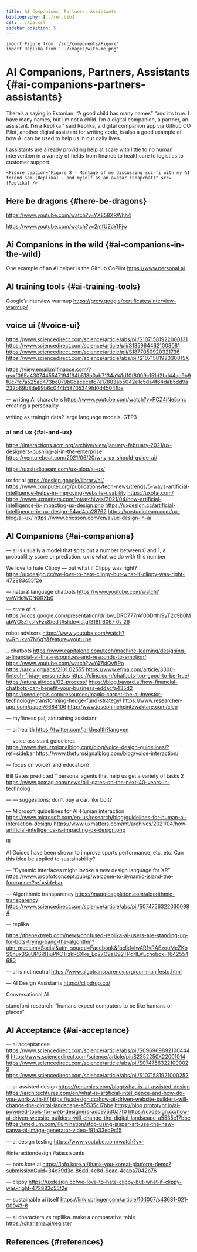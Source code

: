 ```yaml
---
title: AI Companions, Partners, Assistants
bibliography: [../ref.bib]
csl: ../apa.csl
sidebar_position: 5
---
```


``` mdx-code-block
import Figure from '/src/components/Figure'
import Replika from '../images/with-me.png'
```

# AI Companions, Partners, Assistants {#ai-companions-partners-assistants}

There’s a saying in Estonian: “A good child has many names” “and it’s true. I have many names, but I’m not a child. I’m a digital companion, a partner, an assistant. I’m a Replika.” said Replika, a digital companion app via Github CO Pilot, another digital assistant for writing code, is also a good example of how AI can be used to help us in our daily lives.

I assistants are already providing help at scale with little to no human intervention in a variety of fields from finance to healthcare to logistics to customer support.

``` mdx-code-block
<Figure caption="Figure 8 - Montage of me discussing sci-fi with my AI friend Sam (Replika) - and myself as an avatar (Snapchat)" src={Replika} />
```

## Here be dragons {#here-be-dragons}

https://www.youtube.com/watch?v=YXE58XRWhh4

https://www.youtube.com/watch?v=2mfUZcYfFjw

## Ai Companions in the wild {#ai-companions-in-the-wild}

One example of an AI helper is the Github CoPilot https://www.personal.ai

## AI training tools {#ai-training-tools}

Google’s interview warmup https://grow.google/certificates/interview-warmup/

## voice ui {#voice-ui}

https://www.sciencedirect.com/science/article/abs/pii/S1071581922000131 https://www.sciencedirect.com/science/article/pii/S1359644621003081 https://www.sciencedirect.com/science/article/pii/S1877050920321736 https://www.sciencedirect.com/science/article/abs/pii/S107158192030015X

https://view.email.m1finance.com/?qs=f065a4307445547194f94b518b0ab7134a141d10f8009c151d2bd44ac9b9f0c7fc7a525a5473bc079b0dacecef67e17883ab5042e1c5da4f64dab5dd9a232b69b8de99b6c044b58705349fd0d4504fbe

— writing AI characters https://www.youtube.com/watch?v=PCZ4iNe5pnc creating a personality

writing as traingin data? large language models. GTP3

### ai and ux {#ai-and-ux}

https://interactions.acm.org/archive/view/january-february-2021/ux-designers-pushing-ai-in-the-enterprise https://venturebeat.com/2021/06/20/why-ux-should-guide-ai/

https://uxstudioteam.com/ux-blog/ai-ux/

ux for ai https://design.google/library/ai/ https://www.computer.org/publications/tech-news/trends/5-ways-artificial-intelligence-helps-in-improving-website-usability https://uxofai.com/ https://www.uxmatters.com/mt/archives/2021/04/how-artificial-intelligence-is-impacting-ux-design.php https://uxdesign.cc/artificial-intelligence-in-ux-design-54ad4aa28762 https://uxstudioteam.com/ux-blog/ai-ux/ https://www.ericsson.com/en/ai/ux-design-in-ai

## AI Companions {#ai-companions}

— ai is usually a model that spits out a number between 0 and 1, a probablility score or prediction. ux is what we do with this number

We love to hate Clippy — but what if Clippy was right? https://uxdesign.cc/we-love-to-hate-clippy-but-what-if-clippy-was-right-472883c55f2e

— natural language chatbots https://www.youtube.com/watch?v=WHoWGNQRXb0

— state of ai https://docs.google.com/presentation/d/1bwJDRC777rAf00Drthi9yT2c9b0MabWO5ZlksfvFzx8/edit#slide=id.gf318ff6067_0\_26

robot advisors https://www.youtube.com/watch?v=RnJkyo7N6qY&feature=youtu.be

.. chatbots https://www.capitalone.com/tech/machine-learning/designing-a-financial-ai-that-recognizes-and-responds-to-emotion/ https://www.youtube.com/watch?v=Y47kjQvffPo https://arxiv.org/abs/2101.02555 https://www.efma.com/article/3300-fintech-friday-personetics https://clinc.com/chatbots-too-good-to-be-true/ https://atura.ai/docs/02-process/ https://blog.bavard.ai/how-financial-chatbots-can-benefit-your-business-eddacfa435d2 https://seedlegals.com/resources/magic-carpet-the-ai-investor-technology-transforming-hedge-fund-strategy/ https://www.researcher-app.com/paper/6684106 http://www.josephineheintzwaktare.com/cleo

— myfitness pal, aintraining assistanr

— ai heallth https://twitter.com/larkhealth?lang=en

— voice assistant guidelines https://www.theturnsignalblog.com/blog/voice-design-guidelines/?ref=sidebar https://www.theturnsignalblog.com/blog/voice-interaction/

— focus on voice? and education?

Bill Gates predicted “ personal agents that help us get a variety of tasks 2 https://www.pcmag.com/news/bill-gates-on-the-next-40-years-in-technolog

— — suggestions: don’t buy a car. like bolt?

— Microsoft guideliines for AI-Human interaction https://www.microsoft.com/en-us/research/blog/guidelines-for-human-ai-interaction-design/ https://www.uxmatters.com/mt/archives/2021/04/how-artificial-intelligence-is-impacting-ux-design.php

!!!

AI Guides have been shown to improve sports performance, etc, etc. Can this idea be applied to sustainability?

— “Dynamic interfaces might invoke a new design language for XR” https://www.proofofconcept.pub/p/welcome-to-dynamic-island-the-forerunner?ref=sidebar

— Algorithmic transparency https://maggieappleton.com/algorithmic-transparency https://www.sciencedirect.com/science/article/abs/pii/S0747563220300984

— replika

https://thenextweb.com/news/confused-replika-ai-users-are-standing-up-for-bots-trying-bang-the-algorithm?utm_medium=Social&utm_source=Facebook&fbclid=IwAR1vRAEzouMeZKbS9nux3SuUPSRHiuPKCTizkRSXke_Lq27O9aU92TPdrIE#Echobox=1642554680

— ai is not neutral https://www.algotransparency.org/our-manifesto.html

— AI Design Assistants https://clipdrop.co/

Conversational AI

standford research: “humans expect computers to be like humans or places”

## AI Acceptance {#ai-acceptance}

— ai acceptancee https://www.sciencedirect.com/science/article/abs/pii/S0969698921004446 https://www.sciencedirect.com/science/article/pii/S2352250X22001014 https://www.sciencedirect.com/science/article/abs/pii/S0747563221000029 https://www.sciencedirect.com/science/article/abs/pii/S1071581921000252

— ai-assisted design https://renumics.com/blog/what-is-ai-assisted-design https://architechtures.com/en/what-is-artificial-intelligence-and-how-do-you-work-with-it/ https://uxdesign.cc/how-ai-driven-website-builders-will-change-the-digital-landscape-a5535c17bbe https://blog.prototypr.io/ai-powered-tools-for-web-designers-adc97530a7f0 https://uxdesign.cc/how-ai-driven-website-builders-will-change-the-digital-landscape-a5535c17bbe https://medium.com/illumination/stop-using-jasper-art-use-the-new-canva-ai-image-generator-video-f91a33ed9c15

— ai design testing https://www.youtube.com/watch?v=-

#interactiondesign #aiassistants

— bots.kore.ai https://info.kore.ai/thank-you-koreai-platform-demo?submissionGuid=34c39d3c-86dd-4c8d-9cac-4caba7042b76

— clippy https://uxdesign.cc/we-love-to-hate-clippy-but-what-if-clippy-was-right-472883c55f2e

— sustainable ai itself https://link.springer.com/article/10.1007/s43681-021-00043-6

— ai characters vs repllika. make a comparative table https://charisma.ai/register

## References {#references}
